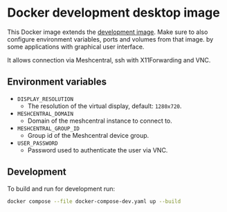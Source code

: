 # Docker development desktop image

This Docker image extends the
[development image](https://github.com/mbT-Infrastructure/docker-development).
Make sure to also configure environment variables, ports and volumes from that image.
by some applications with graphical user interface.

It allows connection via Meshcentral, ssh with X11Forwarding and VNC.

## Environment variables

- `DISPLAY_RESOLUTION`
    - The resolution of the virtual display, default: `1280x720`.
- `MESHCENTRAL_DOMAIN`
    - Domain of the meshcentral instance to connect to.
- `MESHCENTRAL_GROUP_ID`
    - Group id of the Meshcentral device group.
- `USER_PASSWORD`
    - Password used to authenticate the user via VNC.


## Development

To build and run for development run:
```bash
docker compose --file docker-compose-dev.yaml up --build
```
